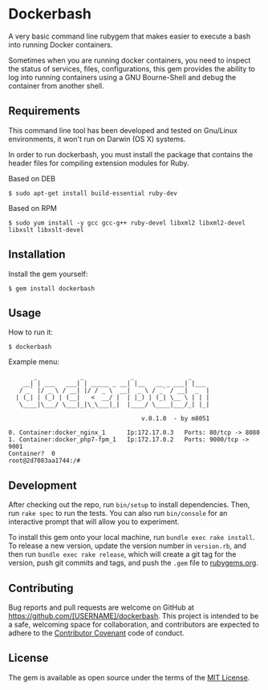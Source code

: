 # Dockerbash

A very basic command line rubygem that makes easier to execute a bash into running Docker containers.

Sometimes when you are running docker containers, you need to inspect the status of services, files, configurations, this gem provides the ability to log into running containers using a GNU Bourne-Shell and debug the container from another shell.

## Requirements

This command line tool has been developed and tested on Gnu/Linux environments, it won't run on Darwin (OS X) systems.

In order to run dockerbash, you must install the package that contains the header files for compiling extension modules for Ruby.

Based on DEB
```
$ sudo apt-get install build-essential ruby-dev
```
Based on RPM
```
$ sudo yum install -y gcc gcc-g++ ruby-devel libxml2 libxml2-devel libxslt libxslt-devel
```

## Installation
Install the gem yourself:
```
$ gem install dockerbash
```

## Usage
How to run it:
```  
$ dockerbash
```  

Example menu:

```
       _            _             _               _       
    __| | ___   ___| | _____ _ __| |__   __ _ ___| |___   
   / _` |/ _ \ / __| |/ / _ \  __|  _ \ / _` / __|  _  |  
  | (_| | (_) | (__|   <  __/ |  | |_) | (_| \__ \ | | |  
   \____|\___/ \___|_|\_\___|_|  |____/ \____|___/_| |_|  
                                                          
                                     v.0.1.0  - by m8051  

0. Container:docker_nginx_1 	 Ip:172.17.0.3 	 Ports: 80/tcp -> 8080  
1. Container:docker_php7-fpm_1 	 Ip:172.17.0.2 	 Ports: 9000/tcp -> 9001  
Container?  0
root@2d7083aa1744:/#
```                                          
## Development

After checking out the repo, run `bin/setup` to install dependencies. Then, run `rake spec` to run the tests. You can also run `bin/console` for an interactive prompt that will allow you to experiment.

To install this gem onto your local machine, run `bundle exec rake install`. To release a new version, update the version number in `version.rb`, and then run `bundle exec rake release`, which will create a git tag for the version, push git commits and tags, and push the `.gem` file to [rubygems.org](https://rubygems.org).

## Contributing

Bug reports and pull requests are welcome on GitHub at https://github.com/[USERNAME]/dockerbash. This project is intended to be a safe, welcoming space for collaboration, and contributors are expected to adhere to the [Contributor Covenant](http://contributor-covenant.org) code of conduct.


## License

The gem is available as open source under the terms of the [MIT License](http://opensource.org/licenses/MIT).

